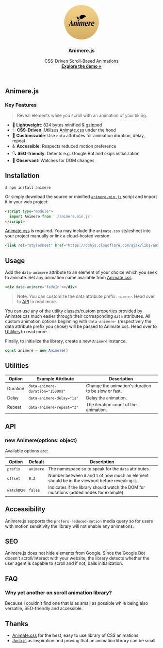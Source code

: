 <p align="center">
  <img src="./docs/img/favicon.svg" alt="Logo of Animere.js" width="114" height="114">
</p>

<h3 align="center">Animere.js</h3>

<p align="center">
  CSS-Driven Scroll-Based Animations<br>
  <a href="https://animere.jhnn.dev"><strong>Explore the demo »</strong></a>
</p>

<br>

## Animere.js

### Key Features

> Reveal elements while you scroll with an animation of your liking.

- 🍃 **Lightweight**: 824 bytes minified & gzipped
- ✨ **CSS-Driven**: Utilizes [Animate.css](https://animate.style) under the hood
- 🔧 **Customizable**: Use `data` attributes for animation duration, delay, repeat
- ♿️ **Accessible**: Respects reduced motion preference
- 🔍 **SEO-friendly**: Detects e.g. Google Bot and skips initialization
- 👀 **Observant**: Watches for DOM changes

## Installation

```
$ npm install animere
```

Or simply download the source or minified [`animere.min.js`](dist/animere.min.js) script and import it in your web project:

```html
<script type="module">
  import Animere from './animere.min.js'
</script>
```

[Animate.css](https://animate.style) is required. You may include the `animate.css` stylesheet into your project manually or link a cloud-hosted version:

```html
<link rel="stylesheet" href="https://cdnjs.cloudflare.com/ajax/libs/animate.css/4.1.0/animate.min.css">
```

## Usage

Add the `data-animere` attribute to an element of your choice which you seek to animate. Set any animation name available from [Animate.css](https://animate.style).

```html
<div data-animere="fadeIn"></div>
```

> Note: You can customize the data attribute prefix `animere`. Head over to [API](#api) to read more.

You can use any of the utility classes/custom properties provided by Animate.css much easier through their corresponding `data` attributes. All custom animation options beginning with `data-animere-` (respectively the data attribute prefix you chose) will be passed to Animate.css. Head over to [Utilities](#utilities) to read more.

Finally, to initialize the library, create a new `Animere` instance.

```js
const animere = new Animere()
```

## Utilities

Option | Example Attribute | Description
--- | --- | ---
Duration | `data-animere-duration="1500ms"` | Change the animation's duration to be slow or fast.
Delay | `data-animere-delay="1s"` | Delay the animation.
Repeat | `data-animere-repeat="3"` | The iteration count of the animation.

## API

### new Animere(options: object)

Available options are:

Option | Default | Description
--- | --- | ---
`prefix` | `animere` | The namespace so to speak for the `data` attributes.
`offset` | `0.2` | Number between `0` and `1` of how much an element should be in the viewport before revealing it.
`watchDOM` | `false` | Indicates if the library should watch the DOM for mutations (added nodes for example).

## Accessibility

Animere.js supports the `prefers-reduced-motion` media query so for users with motion sensitivity the library will not enable any animations.

## SEO

Animere.js does not hide elements from Google. Since the Google Bot doesn't scroll/interact with your website, the library detects whether the user agent is capable to scroll and if not, bails initialization.

## FAQ

### Why yet another on scroll animation library?

Because I couldn't find one that is as small as possible while being also versatile, SEO-friendly and accessible.

## Thanks

- [Animate.css](https://animate.style) for the best, easy to use library of CSS animations
- [Josh.js](https://github.com/mamunhpath/josh.js) as inspiration and proving that an animation library can be small
